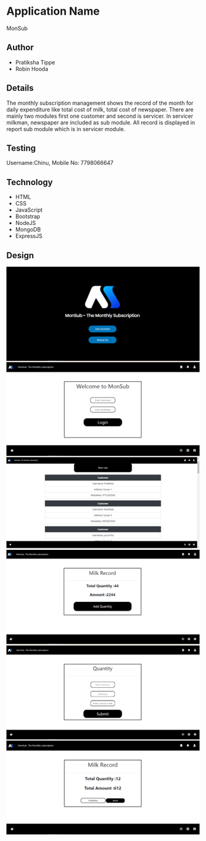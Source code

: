 
# Application Name
 MonSub
## Author
* Pratiksha Tippe
* Robin Hooda
## Details
The monthly subscription management shows the record of the month for daily expenditure like total cost of milk, total cost of newspaper. There are mainly two modules first one customer and second is servicer. In servicer milkman, newspaper are included as sub module. All record is displayed in report sub module which is in servicer module.
## Testing
Username:Chinu, Mobile No: 7798066647
## Technology
* HTML
* CSS
* JavaScript
* Bootstrap
* NodeJS
* MongoDB
* ExpressJS
## Design
![screenshot](images/Homepage.png)
![screenshot](images/LoginPage.png)
![screenshot](images/customerInfo.png)
![screenshot](images/totalQuantity.png)
![screenshot](images/AddQuantity.png)
![screenshot](images/userQuantity.png)

